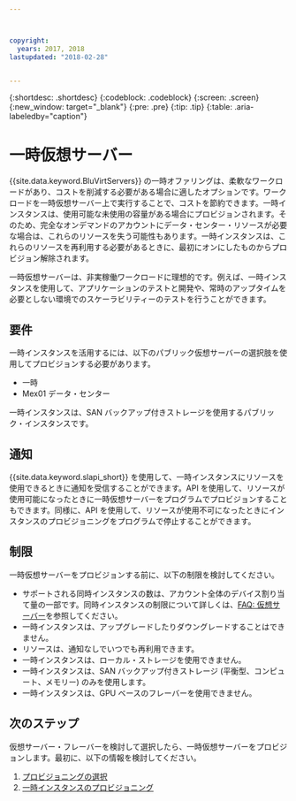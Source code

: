 ```yaml
---



copyright:
  years: 2017, 2018
lastupdated: "2018-02-28"


---
```


{:shortdesc: .shortdesc}
{:codeblock: .codeblock}
{:screen: .screen}
{:new_window: target="_blank"}
{:pre: .pre}
{:tip: .tip}
{:table: .aria-labeledby="caption"}

# 一時仮想サーバー
{{site.data.keyword.BluVirtServers}} の一時オファリングは、柔軟なワークロードがあり、コストを削減する必要がある場合に適したオプションです。ワークロードを一時仮想サーバー上で実行することで、コストを節約できます。一時インスタンスは、使用可能な未使用の容量がある場合にプロビジョンされます。そのため、完全なオンデマンドのアカウントにデータ・センター・リソースが必要な場合は、これらのリソースを失う可能性もあります。一時インスタンスは、これらのリソースを再利用する必要があるときに、最初にオンにしたものからプロビジョン解除されます。   

一時仮想サーバーは、非実稼働ワークロードに理想的です。例えば、一時インスタンスを使用して、アプリケーションのテストと開発や、常時のアップタイムを必要としない環境でのスケーラビリティーのテストを行うことができます。

## 要件
一時インスタンスを活用するには、以下のパブリック仮想サーバーの選択肢を使用してプロビジョンする必要があります。
* 一時
* Mex01 データ・センター

一時インスタンスは、SAN バックアップ付きストレージを使用するパブリック・インスタンスです。

## 通知
{{site.data.keyword.slapi_short}} を使用して、一時インスタンスにリソースを使用できるときに通知を受信することができます。API を使用して、リソースが使用可能になったときに一時仮想サーバーをプログラムでプロビジョンすることもできます。同様に、API を使用して、リソースが使用不可になったときにインスタンスのプロビジョニングをプログラムで停止することができます。  

## 制限
一時仮想サーバーをプロビジョンする前に、以下の制限を検討してください。

* サポートされる同時インスタンスの数は、アカウント全体のデバイス割り当て量の一部です。同時インスタンスの制限について詳しくは、[FAQ: 仮想サーバー](vsi_faqs_vs.html#concurrent)を参照してください。
* 一時インスタンスは、アップグレードしたりダウングレードすることはできません。
* リソースは、通知なしでいつでも再利用できます。
* 一時インスタンスは、ローカル・ストレージを使用できません。
* 一時インスタンスは、SAN バックアップ付きストレージ (平衡型、コンピュート、メモリー) のみを使用します。
* 一時インスタンスは、GPU ベースのフレーバーを使用できません。


## 次のステップ

仮想サーバー・フレーバーを検討して選択したら、一時仮想サーバーをプロビジョンします。最初に、以下の情報を検討してください。
1. [プロビジョニングの選択](../vsi/vsi_public_selections.html)
2. [一時インスタンスのプロビジョニング](../vsi/vsi_provision_transient.html)
